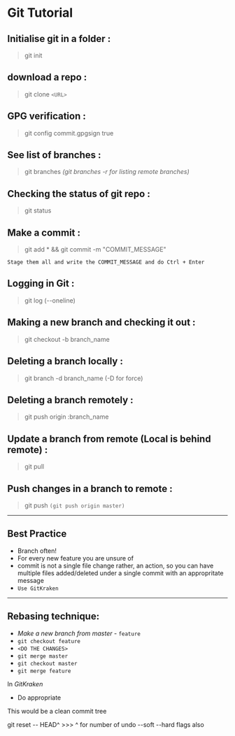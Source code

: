# Git Tutorial

## Initialise git in a folder : 
>git init

## download a repo : 
> git clone `<URL>`  

## GPG verification : 
> git config commit.gpgsign true

## See list of branches : 
> git branches   *(git branches -r for listing remote branches)*
## Checking the status of git repo :
> git status
## Make a commit :
>git add * && git commit -m "COMMIT_MESSAGE"  

`Stage them all and write the COMMIT_MESSAGE and do Ctrl + Enter`  

## Logging in Git : 
> git log (--oneline)  

## Making a new branch and checking it out :
> git checkout -b branch_name
## Deleting a branch locally :
>  git branch -d branch_name (-D for force)

## Deleting a branch remotely : 
> git push origin :branch_name
## Update a branch from remote (Local is behind remote) :
> git pull
## Push changes in a branch to remote : 
>git push `(git push origin master)`

---

## Best Practice 
* Branch often!
* For every new feature you are unsure of
* commit is not a single file change rather, an action, so you can have multiple files added/deleted under a single commit with an appropritate message
* `Use GitKraken`

---

## Rebasing technique:
* *Make a new branch from master -* `feature`
* `git checkout feature`
* `<DO THE CHANGES>`
* `git merge master`
* `git checkout master`
* `git merge feature`

In *GitKraken*
* Do appropriate 


This would be a clean commit tree

git reset -- HEAD^ >>> ^ for number of undo
--soft --hard flags also